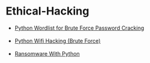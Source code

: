 # Ethical-Hacking <br>
<ul>
  <li> <a href = "https://github.com/r-sajal/Ethical-Hacking/tree/main/Python%20Wordlist%20for%20Brute%20Force%20Password%20Cracking" >Python Wordlist for Brute Force Password Cracking </a></li><br>
  <li> <a href = "https://github.com/r-sajal/Ethical-Hacking/tree/main/Wifi%20-%20Hacking%20using%20PyWifi" >Python Wifi Hacking (Brute Force) </a></li><br>
  <li> <a href = "https://github.com/r-sajal/Ethical-Hacking/tree/main/Ransomware%20with%20Pyhton" >Ransomware With Python</a></li><br>
</ul>
